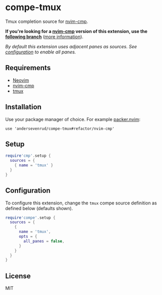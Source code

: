 # compe-tmux

Tmux completion source for [nvim-cmp](https://github.com/hrsh7th/nvim-cmp).

**If you're looking for a [nvim-cmp](https://github.com/hrsh7th/nvim-cmp) version of this extension, use the [following branch](https://github.com/andersevenrud/compe-tmux/tree/cmp)** ([more information](https://github.com/andersevenrud/compe-tmux/pull/8)).

*By default this extension uses adjacent panes as sources. See [configuration](#configuration)
to enable all panes.*

## Requirements

* [Neovim](https://github.com/neovim/neovim/)
* [nvim-cmp](https://github.com/hrsh7th/nvim-cmp)
* [tmux](https://github.com/tmux/tmux)

## Installation

Use your package manager of choice. For example [packer.nvim](https://github.com/wbthomason/packer.nvim):

```vim
use 'andersevenrud/compe-tmux#refactor/nvim-cmp'
```

## Setup

```lua
require'cmp'.setup {
  sources = {
    { name = 'tmux' }
  }
}
```

## Configuration

To configure this extension, change the `tmux` compe source definition as defined below (defaults shown).

```lua
require'compe'.setup {
  sources = {
    {
      name = 'tmux',
      opts = {
        all_panes = false,
      }
    }
  }
}
```

## License

MIT
